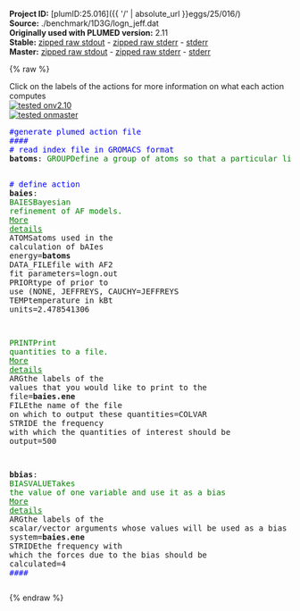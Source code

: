 **Project ID:** [plumID:25.016]({{ '/' | absolute_url }}eggs/25/016/)  
**Source:** ./benchmark/1D3G/logn_jeff.dat  
**Originally used with PLUMED version:** 2.11  
**Stable:** [zipped raw stdout](logn_jeff.dat.plumed.stdout.txt.zip) - [zipped raw stderr](logn_jeff.dat.plumed.stderr.txt.zip) - [stderr](logn_jeff.dat.plumed.stderr)  
**Master:** [zipped raw stdout](logn_jeff.dat.plumed_master.stdout.txt.zip) - [zipped raw stderr](logn_jeff.dat.plumed_master.stderr.txt.zip) - [stderr](logn_jeff.dat.plumed_master.stderr)  

{% raw %}
<div class="plumedpreheader">
<div class="headerInfo" id="value_details_data/./benchmark/1D3G/logn_jeff.dat"> Click on the labels of the actions for more information on what each action computes </div>
<div class="containerBadge">
<div class="headerBadge"><a href="logn_jeff.dat.plumed.stderr"><img src="https://img.shields.io/badge/v2.10-failed-red.svg" alt="tested onv2.10" /></a></div>
<div class="headerBadge"><a href="logn_jeff.dat.plumed_master.stderr"><img src="https://img.shields.io/badge/master-passing-green.svg" alt="tested onmaster" /></a></div>
</div>
</div>
<pre class="plumedlisting">
<span style="color:blue" class="comment">#generate plumed action file</span>
<span style="color:blue" class="comment">####</span>
<span style="color:blue" class="comment"># read index file in GROMACS format</span>
<b name="data/./benchmark/1D3G/logn_jeff.datbatoms" onclick='showPath("data/./benchmark/1D3G/logn_jeff.dat","data/./benchmark/1D3G/logn_jeff.datbatoms","data/./benchmark/1D3G/logn_jeff.datbatoms","brown")'>batoms</b>: <span class="plumedtooltip" style="color:green">GROUP<span class="right">Define a group of atoms so that a particular list of atoms can be referenced with a single label in definitions of CVs or virtual atoms. <a href="https://www.plumed.org/doc-master/user-doc/html/GROUP" style="color:green">More details</a><i></i></span></span> <span class="plumedtooltip">NDX_FILE<span class="right">the name of index file (gromacs syntax)<i></i></span></span>=index.ndx <span class="plumedtooltip">NDX_GROUP<span class="right">the name of the group to be imported (gromacs syntax) - first group found is used by default<i></i></span></span>=batoms

<span style="color:blue" class="comment"># define action</span>
<span style="display:none;" id="data/./benchmark/1D3G/logn_jeff.datbatoms">The GROUP action with label <b>batoms</b> calculates something</span><b name="data/./benchmark/1D3G/logn_jeff.datbaies" onclick='showPath("data/./benchmark/1D3G/logn_jeff.dat","data/./benchmark/1D3G/logn_jeff.datbaies","data/./benchmark/1D3G/logn_jeff.datbaies","brown")'>baies</b>:   <span class="plumedtooltip" style="color:green">BAIES<span class="right">Bayesian refinement of AF models. <a href="https://www.plumed.org/doc-master/user-doc/html/BAIES" style="color:green">More details</a><i></i></span></span> <span class="plumedtooltip">ATOMS<span class="right">atoms used in the calculation of bAIes energy<i></i></span></span>=<b name="data/./benchmark/1D3G/logn_jeff.datbatoms">batoms</b> <span class="plumedtooltip">DATA_FILE<span class="right">file with AF2 fit parameters<i></i></span></span>=logn.out <span class="plumedtooltip">PRIOR<span class="right">type of prior to use (NONE, JEFFREYS, CAUCHY<i></i></span></span>=JEFFREYS <span class="plumedtooltip">TEMP<span class="right">temperature in kBt units<i></i></span></span>=2.478541306

<span style="display:none;" id="data/./benchmark/1D3G/logn_jeff.datbaies">The BAIES action with label <b>baies</b> calculates the following quantities:<table  align="center" frame="void" width="95%" cellpadding="5%"><tr><td width="5%"><b> Quantity </b>  </td><td><b> Description </b> </td></tr><tr><td width="5%">baies.ene</td><td>Bayesian bAIes energy</td></tr></table></span><span class="plumedtooltip" style="color:green">PRINT<span class="right">Print quantities to a file. <a href="https://www.plumed.org/doc-master/user-doc/html/PRINT" style="color:green">More details</a><i></i></span></span> <span class="plumedtooltip">ARG<span class="right">the labels of the values that you would like to print to the file<i></i></span></span>=<b name="data/./benchmark/1D3G/logn_jeff.datbaies">baies.ene</b> <span class="plumedtooltip">FILE<span class="right">the name of the file on which to output these quantities<i></i></span></span>=COLVAR <span class="plumedtooltip">STRIDE<span class="right"> the frequency with which the quantities of interest should be output<i></i></span></span>=500

<span style="display:none;" id="data/./benchmark/1D3G/logn_jeff.dat">The PRINT action with label <b></b> calculates something</span><b name="data/./benchmark/1D3G/logn_jeff.datbbias" onclick='showPath("data/./benchmark/1D3G/logn_jeff.dat","data/./benchmark/1D3G/logn_jeff.datbbias","data/./benchmark/1D3G/logn_jeff.datbbias","brown")'>bbias</b>: <span class="plumedtooltip" style="color:green">BIASVALUE<span class="right">Takes the value of one variable and use it as a bias <a href="https://www.plumed.org/doc-master/user-doc/html/BIASVALUE" style="color:green">More details</a><i></i></span></span> <span class="plumedtooltip">ARG<span class="right">the labels of the scalar/vector arguments whose values will be used as a bias on the system<i></i></span></span>=<b name="data/./benchmark/1D3G/logn_jeff.datbaies">baies.ene</b> <span class="plumedtooltip">STRIDE<span class="right">the frequency with which the forces due to the bias should be calculated<i></i></span></span>=4
<span style="color:blue" class="comment">####</span>
<span style="display:none;" id="data/./benchmark/1D3G/logn_jeff.datbbias">The BIASVALUE action with label <b>bbias</b> calculates the following quantities:<table  align="center" frame="void" width="95%" cellpadding="5%"><tr><td width="5%"><b> Quantity </b>  </td><td><b> Description </b> </td></tr><tr><td width="5%">bbias.bias</td><td>the instantaneous value of the bias potential</td></tr><tr><td width="5%">bbias._bias</td><td>one or multiple instances of this quantity can be referenced elsewhere in the input file</td></tr></table></span></pre>
{% endraw %}
